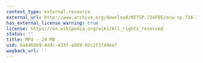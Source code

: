 ```yaml
---
content_type: external-resource
external_url: http://www.archive.org/download/MITSP.724F05/ocw-sp.724-Intro_Heafitz-12dec05-220k.mp4
has_external_license_warning: true
license: https://en.wikipedia.org/wiki/All_rights_reserved
status: ''
title: MP4 - 24 MB
uid: 6a846db9-4d4c-433f-a569-02c2f1f40eef
wayback_url: ''
---
```

